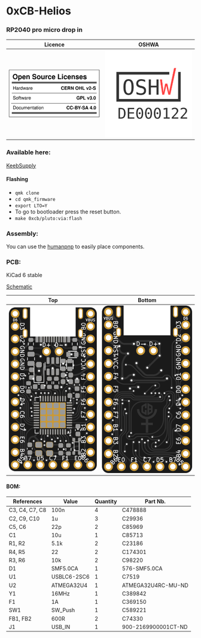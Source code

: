 # 0xCB-Helios

### RP2040 pro micro drop in

|                              Licence                              |                                                      OSHWA                                                      |
| :---------------------------------------------------------------: | :-------------------------------------------------------------------------------------------------------------: |
| ![](https://github.com/0xCB-dev/0xcb-Pluto/blob/main/LICENSE.svg) | [![](https://github.com/0xCB-dev/0xcb-Pluto/blob/main/rev1.0/OSHWA.svg)](https://certification.oshwa.org/.html) |

### Available here:

[KeebSupply](https://keeb.supply/products/0xcb-helios)

#### Flashing

- `qmk clone`
- `cd qmk_firmware`
- `export LTO=Y`
- To go to bootloader press the reset button.
- `make 0xcb/pluto:via:flash`

### Assembly:

You can use the [humanpnp](https://files.0xcb.dev/0xCB-Pluto/humanpnp.html) to easily place components.

### PCB:

KiCad 6 stable

[Schematic](https://github.com/0xCB-dev/0xcb-Pluto/blob/main/rev1.0/pluto.pdf)

|                                    Top                                     |                                    Bottom                                     |
| :------------------------------------------------------------------------: | :---------------------------------------------------------------------------: |
| ![](https://github.com/0xCB-dev/0xCB-Pluto/blob/main/rev1.0/pluto.top.png) | ![](https://github.com/0xCB-dev/0xcb-Pluto/blob/main/rev1.0/pluto.bottom.png) |

#### BOM:

| References     | Value       | Quantity | Part Nb.            |
| -------------- | ----------- | -------- | ------------------- |
| C3, C4, C7, C8 | 100n        | 4        | C478888             |
| C2, C9, C10    | 1u          | 3        | C29936              |
| C5, C6         | 22p         | 2        | C85969              |
| C1             | 10u         | 1        | C85713              |
| R1, R2         | 5.1k        | 2        | C23186              |
| R4, R5         | 22          | 2        | C174301             |
| R3, R6         | 10k         | 2        | C98220              |
| D1             | SMF5.0CA    | 1        | 576-SMF5.0CA        |
| U1             | USBLC6-2SC6 | 1        | C7519               |
| U2             | ATMEGA32U4  | 1        | ATMEGA32U4RC-MU-ND  |
| Y1             | 16MHz       | 1        | C389842             |
| F1             | 1A          | 1        | C369150             |
| SW1            | SW_Push     | 1        | C589221             |
| FB1, FB2       | 600R        | 2        | C74330              |
| J1             | USB_IN      | 1        | 900-2169900001CT-ND |
